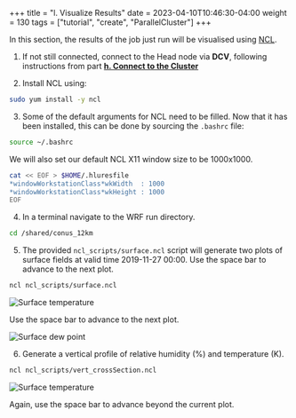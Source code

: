 +++
title = "l. Visualize Results"
date = 2023-04-10T10:46:30-04:00
weight = 130
tags = ["tutorial", "create", "ParallelCluster"]
+++

In this section, the results of the job just run will be visualised using [NCL](https://www.ncl.ucar.edu/). 

1. If not still connected, connect to the Head node via **DCV**, following instructions from part **[h. Connect to the Cluster](/03-hpc-aws-parallelcluster-workshop/08-connect-cluster.html#dcv-connect)**

2. Install NCL using:

```bash
sudo yum install -y ncl
```

3. Some of the default arguments for NCL need to be filled. Now that it has been installed, this can be done by sourcing the `.bashrc` file:

```bash
source ~/.bashrc
```

We will also set our default NCL X11 window size to be 1000x1000.

```bash
cat << EOF > $HOME/.hluresfile
*windowWorkstationClass*wkWidth  : 1000
*windowWorkstationClass*wkHeight : 1000
EOF
```

4. In a terminal navigate to the WRF run directory.

```bash
cd /shared/conus_12km
```

5. The provided `ncl_scripts/surface.ncl` script will generate two plots of surface fields at valid
   time 2019-11-27 00:00. Use the space bar to advance to the next plot.

```bash
ncl ncl_scripts/surface.ncl
```

![Surface temperature](/images/isc23/plt_Surface1.000001.png)

Use the space bar to advance to the next plot.

![Surface dew point](/images/isc23/plt_Surface1.000002.png)


6. Generate a vertical profile of relative humidity (%) and temperature (K).

```bash
ncl ncl_scripts/vert_crossSection.ncl
```

![Surface temperature](/images/isc23/plt_CrossSection_1.png)

Again, use the space bar to advance beyond the current plot.
